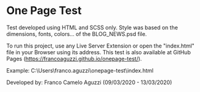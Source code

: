 # One Page Test

Test developed using HTML and SCSS only. Style was based on the dimensions, fonts, colors... of the BLOG_NEWS.psd file.

To run this project, use any Live Server Extension or open the "index.html" file in your Browser using its address. This test is also available at GitHub Pages (https://francoaguzzi.github.io/onepage-test/).

Example: C:\Users\franco.aguzzi\onepage-test\index.html


Developed by: Franco Camelo Aguzzi (09/03/2020 - 13/03/2020)
